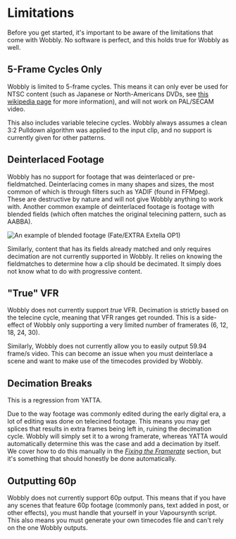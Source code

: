 # Limitations

Before you get started,
it's important to be aware of the limitations that come with Wobbly.
No software is perfect,
and this holds true for Wobbly as well.


## 5-Frame Cycles Only

Wobbly is limited to 5-frame cycles.
This means it can only ever be used for NTSC content
(such as Japanese or North-Americans DVDs,
see [this wikipedia page][PAL_NTSC] for more information),
and will not work on PAL/SECAM video.

This also includes variable telecine cycles.
Wobbly always assumes a clean 3:2 Pulldown algorithm
was applied to the input clip,
and no support is currently given for other patterns.


## Deinterlaced Footage

Wobbly has no support for footage that was deinterlaced
or pre-fieldmatched.
Deinterlacing comes in many shapes and sizes,
the most common of which is through filters
such as YADIF (found in FFMpeg).
These are destructive by nature
and will not give Wobbly anything to work with.
Another common example of deinterlaced footage
is footage with blended fields
(which often matches the original telecining pattern,
such as AABBA).

![An example of blended footage (Fate/EXTRA Extella OP1)](imgs/blended_fields.png)

Similarly,
content that has its fields already matched
and only requires decimation are not currently supported in Wobbly.
It relies on knowing the fieldmatches
to determine how a clip should be decimated.
It simply does not know what to do with progressive content.


## "True" VFR

Wobbly does not currently support *true* VFR.
Decimation is strictly based on the telecine cycle,
meaning that VFR ranges get rounded.
This is a side-effect of Wobbly only supporting a very limited number of framerates
(6, 12, 18, 24, 30).

Similarly,
Wobbly does not currently allow you to easily output 59.94 frame/s video.
This can become an issue when you must deinterlace a scene
and want to make use of the timecodes provided by Wobbly.


## Decimation Breaks

This is a regression from YATTA.

Due to the way footage was commonly edited
during the early digital era,
a lot of editing was done on telecined footage.
This means you may get splices that results in extra frames being left in,
ruining the decimation cycle.
Wobbly will simply set it to a wrong framerate,
whereas YATTA would automatically determine this was the case
and add a decimation by itself.
We cover how to do this manually in the *[Fixing the Framerate][framerates_guide]* section,
but it's something that should honestly be done automatically.


## Outputting 60p

Wobbly does not currently support 60p output.
This means that if you have any scenes that feature 60p footage
(commonly pans,
text added in post,
or other effects),
you must handle that yourself in your Vapoursynth script.
This also means you must generate your own timecodes file
and can't rely on the one Wobbly outputs.


[//]: <> (urls)
[PAL_NTSC]: https://en.wikipedia.org/wiki/DVD_region_code#PAL/SECAM_vs._NTSC
[framerates_guide]: ../wobbly/framerates.md

